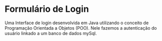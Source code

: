 <h1>Formulário de Login</h1>
<p>Uma Interface de login desenvolvida em Java utilizando o conceito de Programação Orientada a Objetos (POO). Nele fazemos a autenticação do usuário linkado a um banco de dados mySql.</p>



